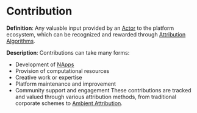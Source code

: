 # Contribution

**Definition**: Any valuable input provided by an [Actor](actor.md) to the platform ecosystem, which can be recognized and rewarded through [Attribution Algorithms](attribution-algorithm.md).

**Description**: Contributions can take many forms:
- Development of [NApps](napp.md)
- Provision of computational resources
- Creative work or expertise
- Platform maintenance and improvement
- Community support and engagement
These contributions are tracked and valued through various attribution methods, from traditional corporate schemes to [Ambient Attribution](ambient-attribution.md). 